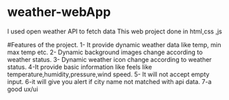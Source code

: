 # weather-webApp
I used open weather API to fetch data
This web project done in html,css ,js


#Features of the project.
1- It provide dynamic weather data like temp, min max temp etc.
2- Dynamic background images change according to weather status.
3- Dynamic weather icon change according to weather status.
4-It provide basic information like feels like temperature,humidity,pressure,wind speed.
5- It will not accept empty input.
6-it will give you alert if city name not matched with api data.
7-a good ux/ui
